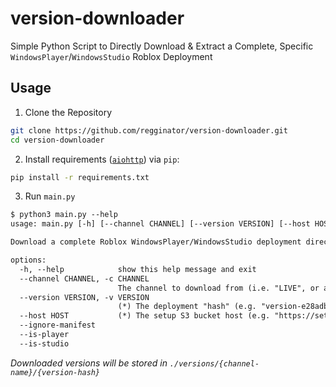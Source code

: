 # version-downloader

Simple Python Script to Directly Download & Extract a Complete, Specific `WindowsPlayer`/`WindowsStudio` Roblox Deployment

## Usage

1. Clone the Repository

```sh
git clone https://github.com/regginator/version-downloader.git
cd version-downloader
```

2. Install requirements ([`aiohttp`](https://pypi.org/project/aiohttp)) via `pip`:

```sh
pip install -r requirements.txt
```

3. Run `main.py`

```txt
$ python3 main.py --help
usage: main.py [-h] [--channel CHANNEL] [--version VERSION] [--host HOST] [--ignore-manifest] [--is-player] [--is-studio]

Download a complete Roblox WindowsPlayer/WindowsStudio deployment directly from a channel & hash

options:
  -h, --help            show this help message and exit
  --channel CHANNEL, -c CHANNEL
                        The channel to download from (i.e. "LIVE", or a z-channel)
  --version VERSION, -v VERSION
                        (*) The deployment "hash" (e.g. "version-e28adbc917f34900")
  --host HOST           (*) The setup S3 bucket host (e.g. "https://setup.rbxcdn.com")
  --ignore-manifest
  --is-player
  --is-studio
```

*Downloaded versions will be stored in `./versions/{channel-name}/{version-hash}`*
